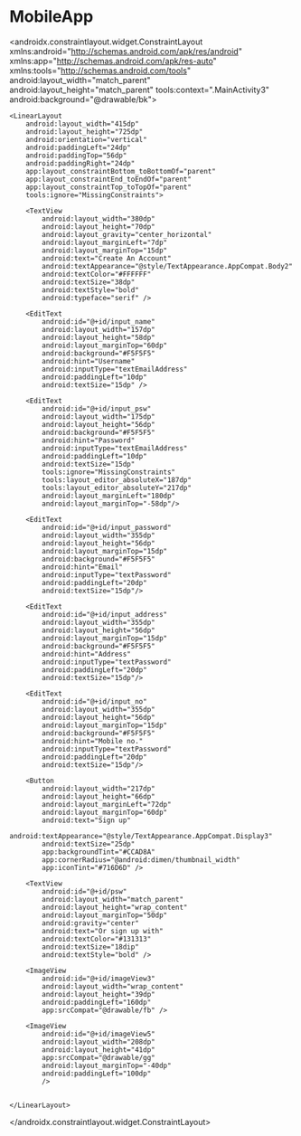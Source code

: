 # MobileApp
<?xml version="1.0" encoding="utf-8"?>
<androidx.constraintlayout.widget.ConstraintLayout xmlns:android="http://schemas.android.com/apk/res/android"
    xmlns:app="http://schemas.android.com/apk/res-auto"
    xmlns:tools="http://schemas.android.com/tools"
    android:layout_width="match_parent"
    android:layout_height="match_parent"
    tools:context=".MainActivity3"
    android:background="@drawable/bk">


    <LinearLayout
        android:layout_width="415dp"
        android:layout_height="725dp"
        android:orientation="vertical"
        android:paddingLeft="24dp"
        android:paddingTop="56dp"
        android:paddingRight="24dp"
        app:layout_constraintBottom_toBottomOf="parent"
        app:layout_constraintEnd_toEndOf="parent"
        app:layout_constraintTop_toTopOf="parent"
        tools:ignore="MissingConstraints">

        <TextView
            android:layout_width="380dp"
            android:layout_height="70dp"
            android:layout_gravity="center_horizontal"
            android:layout_marginLeft="7dp"
            android:layout_marginTop="15dp"
            android:text="Create An Account"
            android:textAppearance="@style/TextAppearance.AppCompat.Body2"
            android:textColor="#FFFFFF"
            android:textSize="38dp"
            android:textStyle="bold"
            android:typeface="serif" />

        <EditText
            android:id="@+id/input_name"
            android:layout_width="157dp"
            android:layout_height="58dp"
            android:layout_marginTop="60dp"
            android:background="#F5F5F5"
            android:hint="Username"
            android:inputType="textEmailAddress"
            android:paddingLeft="10dp"
            android:textSize="15dp" />

        <EditText
            android:id="@+id/input_psw"
            android:layout_width="175dp"
            android:layout_height="56dp"
            android:background="#F5F5F5"
            android:hint="Password"
            android:inputType="textEmailAddress"
            android:paddingLeft="10dp"
            android:textSize="15dp"
            tools:ignore="MissingConstraints"
            tools:layout_editor_absoluteX="187dp"
            tools:layout_editor_absoluteY="217dp"
            android:layout_marginLeft="180dp"
            android:layout_marginTop="-58dp"/>

        <EditText
            android:id="@+id/input_password"
            android:layout_width="355dp"
            android:layout_height="56dp"
            android:layout_marginTop="15dp"
            android:background="#F5F5F5"
            android:hint="Email"
            android:inputType="textPassword"
            android:paddingLeft="20dp"
            android:textSize="15dp"/>

        <EditText
            android:id="@+id/input_address"
            android:layout_width="355dp"
            android:layout_height="56dp"
            android:layout_marginTop="15dp"
            android:background="#F5F5F5"
            android:hint="Address"
            android:inputType="textPassword"
            android:paddingLeft="20dp"
            android:textSize="15dp"/>

        <EditText
            android:id="@+id/input_no"
            android:layout_width="355dp"
            android:layout_height="56dp"
            android:layout_marginTop="15dp"
            android:background="#F5F5F5"
            android:hint="Mobile no."
            android:inputType="textPassword"
            android:paddingLeft="20dp"
            android:textSize="15dp"/>

        <Button
            android:layout_width="217dp"
            android:layout_height="66dp"
            android:layout_marginLeft="72dp"
            android:layout_marginTop="60dp"
            android:text="Sign up"
            android:textAppearance="@style/TextAppearance.AppCompat.Display3"
            android:textSize="25dp"
            app:backgroundTint="#CCAD8A"
            app:cornerRadius="@android:dimen/thumbnail_width"
            app:iconTint="#716D6D" />

        <TextView
            android:id="@+id/psw"
            android:layout_width="match_parent"
            android:layout_height="wrap_content"
            android:layout_marginTop="50dp"
            android:gravity="center"
            android:text="Or sign up with"
            android:textColor="#131313"
            android:textSize="18dip"
            android:textStyle="bold" />

        <ImageView
            android:id="@+id/imageView3"
            android:layout_width="wrap_content"
            android:layout_height="39dp"
            android:paddingLeft="160dp"
            app:srcCompat="@drawable/fb" />

        <ImageView
            android:id="@+id/imageView5"
            android:layout_width="208dp"
            android:layout_height="41dp"
            app:srcCompat="@drawable/gg"
            android:layout_marginTop="-40dp"
            android:paddingLeft="100dp"
            />


    </LinearLayout>

</androidx.constraintlayout.widget.ConstraintLayout>
